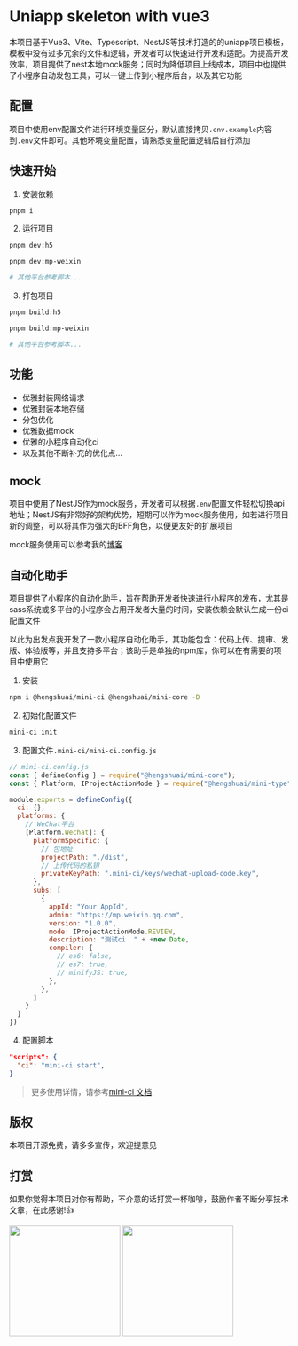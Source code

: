 # Uniapp skeleton with vue3 

本项目基于Vue3、Vite、Typescript、NestJS等技术打造的的uniapp项目模板，模板中没有过多冗余的文件和逻辑，开发者可以快速进行开发和适配。为提高开发效率，项目提供了nest本地mock服务；同时为降低项目上线成本，项目中也提供了小程序自动发包工具，可以一键上传到小程序后台，以及其它功能

## 配置
项目中使用env配置文件进行环境变量区分，默认直接拷贝`.env.example`内容到`.env`文件即可。其他环境变量配置，请熟悉变量配置逻辑后自行添加

## 快速开始

1. 安装依赖
```sh
pnpm i
```

2. 运行项目
```sh
pnpm dev:h5

pnpm dev:mp-weixin

# 其他平台参考脚本...
```

3. 打包项目
```sh
pnpm build:h5

pnpm build:mp-weixin

# 其他平台参考脚本...
```

## 功能
- 优雅封装网络请求
- 优雅封装本地存储
- 分包优化
- 优雅数据mock
- 优雅的小程序自动化ci
- 以及其他不断补充的优化点...

## mock
项目中使用了NestJS作为mock服务，开发者可以根据`.env`配置文件轻松切换api地址；NestJS有非常好的架构优势，短期可以作为mock服务使用，如若进行项目新的调整，可以将其作为强大的BFF角色，以便更友好的扩展项目

mock服务使用可以参考我的[博客](https://blog.usword.cn/frontend/nestjs/base.html)

## 自动化助手
项目提供了小程序的自动化助手，旨在帮助开发者快速进行小程序的发布，尤其是sass系统或多平台的小程序会占用开发者大量的时间，安装依赖会默认生成一份ci配置文件

以此为出发点我开发了一款小程序自动化助手，其功能包含：代码上传、提审、发版、体验版等，并且支持多平台；该助手是单独的npm库，你可以在有需要的项目中使用它

1. 安装
```sh
npm i @hengshuai/mini-ci @hengshuai/mini-core -D 
```

2. 初始化配置文件
```sh
mini-ci init
```

3. 配置文件`.mini-ci/mini-ci.config.js`
```js
// mini-ci.config.js
const { defineConfig } = require("@hengshuai/mini-core");
const { Platform, IProjectActionMode } = require("@hengshuai/mini-type");

module.exports = defineConfig({
  ci: {},
  platforms: {
    // WeChat平台
    [Platform.Wechat]: {
      platformSpecific: {
        // 包地址
        projectPath: "./dist",
        // 上传代码的私钥
        privateKeyPath: ".mini-ci/keys/wechat-upload-code.key",
      },
      subs: [
        {
          appId: "Your AppId",
          admin: "https://mp.weixin.qq.com",
          version: "1.0.0",
          mode: IProjectActionMode.REVIEW,
          description: "测试ci  " + +new Date,
          compiler: {
            // es6: false,
            // es7: true,
            // minifyJS: true,
          },
        },
      ]
    }
  }
})
```

4. 配置脚本
```package.json
"scripts": {
  "ci": "mini-ci start",
}
```

> 更多使用详情，请参考[mini-ci 文档](https://github.com/ihengshuai/mini-ci)

## 版权
本项目开源免费，请多多宣传，欢迎提意见

## 打赏
如果你觉得本项目对你有帮助，不介意的话打赏一杯咖啡，鼓励作者不断分享技术文章，在此感谢!:thumbsup:

<div>
<img src="https://ihengshuai-demo1.oss-cn-beijing.aliyuncs.com/005HV6Avgy1h72anu40usj30dw0dw40j.jpg" width=200>
<img src="https://ihengshuai-demo1.oss-cn-beijing.aliyuncs.com/005HV6Avgy1h72ap99ym1j30b40b4abq.jpg" width=200>
</div>